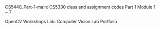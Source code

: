 CS5440_Part-1-main: CS5330 class and assignment codes Part 1 Module 1 ~ 7

OpenCV Workshops Lab: Computer Vision Lab Portfolio

